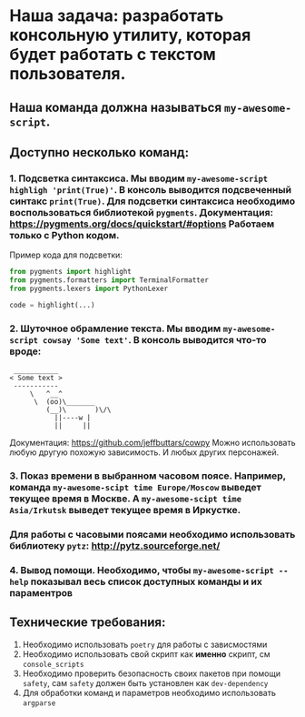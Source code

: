 # Наша задача: разработать консольную утилиту, которая будет работать с текстом пользователя.

## Наша команда должна называться `my-awesome-script`.

## Доступно несколько команд:

### 1. Подсветка синтаксиса. Мы вводим `my-awesome-script highligh 'print(True)'`. В консоль выводится подсвеченный синтакс `print(True)`. Для подсветки синтаксиса необходимо воспользоваться библиотекой `pygments`. Документация: https://pygments.org/docs/quickstart/#options Работаем только с Python кодом.

Пример кода для подсветки:

```python
from pygments import highlight
from pygments.formatters import TerminalFormatter
from pygments.lexers import PythonLexer

code = highlight(...)
```

### 2. Шуточное обрамление текста. Мы вводим `my-awesome-script cowsay 'Some text'`. В консоль выводится что-то вроде:

```
 ___________
< Some text >
 -----------
     \   ^__^
      \  (oo)\_______
         (__)\       )\/\
           ||----w |
           ||     ||
```

Документация: https://github.com/jeffbuttars/cowpy
Можно использовать любую другую похожую зависимость.
И любых других персонажей.

### 3. Показ времени в выбранном часовом поясе. Например, команда `my-awesome-scipt time Europe/Moscow` выведет текущее время в Москве. А `my-awesome-scipt time Asia/Irkutsk` выведет текущее время в Иркустке.

### Для работы с часовыми поясами необходимо использовать библиотеку `pytz`: http://pytz.sourceforge.net/

### 4. Вывод помощи. Необходимо, чтобы `my-awesome-script --help` показывал весь список доступных команды и их параментров

## Технические требования:

1. Необходимо использовать `poetry` для работы с зависмостями
2. Необходимо использовать свой скрипт как **именно** скрипт, см `console_scripts`
3. Необходимо проверить безопасность своих пакетов при помощи `safety`, сам `safety` должен быть установлен как `dev-dependency`
4. Для обработки команд и параметров необходимо использовать `argparse`
